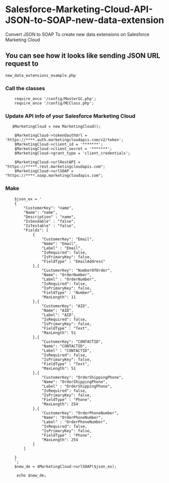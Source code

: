 # Salesforce-Marketing-Cloud-API-JSON-to-SOAP-new-data-extension
Convert JSON to SOAP To create new data extensions on Salesforce Marketing Cloud
## You can see how it looks like sending JSON URL request to 
``` new_data_extensions_example.php ```
### Call the classes

```
    require_once '/config/MasterSC.php';
    require_once '/config/MCClass.php';
```

### Update API info of your Salesforce Marketing Cloud
```
   $MarketingCloud = new MarketingCloud();

    $MarketingCloud->tokenOauthUrl = 'https://****.auth.marketingcloudapis.com/v2/token'; 
    $MarketingCloud->client_id = '*******';
    $MarketingCloud->client_secret = '*******';
    $MarketingCloud->grant_type = 'client_credentials';

    $MarketingCloud->urlRestAPI = "https://*****.rest.marketingcloudapis.com";
    $MarketingCloud->urlSOAP = "https://****.soap.marketingcloudapis.com";
```

### Make 

```
    $json_ex = '
    {
        "CustomerKey": "name",
        "Name": "name",
        "Description" : "name",
        "IsSendable" : "false",
        "IsTestable" : "false",
        "Fields": [
            {
                "CustomerKey": "Email",
                "Name": "Email",
                "Label" : "Email",
                "IsRequired": false,
                "IsPrimaryKey": false,
                "FieldType" : "EmailAddress"
            },{
                "CustomerKey": "NumberOfOrder",
                "Name": "OrderNumber",
                "Label" : "OrderNumber",
                "IsRequired": false,
                "IsPrimaryKey": false,
                "FieldType" : "Number",
                "MaxLength": 11
            },{
                "CustomerKey": "AID",
                "Name": "AID",
                "Label": "AID",
                "IsRequired": false,
                "IsPrimaryKey": false,
                "FieldType" : "Text",
                "MaxLength": 51
            },{
                "CustomerKey": "CONTACTID",
                "Name": "CONTACTID",
                "Label" : "CONTACTID",
                "IsRequired": false,
                "IsPrimaryKey": false,
                "FieldType" : "Text",
                "MaxLength": 51
            },{
                "CustomerKey": "OrderShippingPhone",
                "Name": "OrderShippingPhone",
                "Label" : "OrderShippingPhone",
                "IsRequired": false,
                "IsPrimaryKey": false,
                "FieldType" : "Phone",
                "MaxLength": 254
            },{
                "CustomerKey": "OrderPhoneNumber",
                "Name": "OrderPhoneNumber",
                "Label" : "OrderPhoneNumber",
                "IsRequired": false,
                "IsPrimaryKey": false,
                "FieldType" : "Phone",
                "MaxLength": 254
            }
        ]
        
    }
    ';
    $new_de = $MarketingCloud->urlSOAP($json_ex);

     echo $new_de;
```
